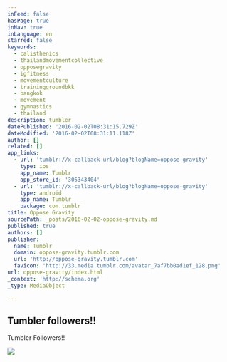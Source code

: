 ```yaml
---
inFeed: false
hasPage: true
inNav: true
inLanguage: en
starred: false
keywords:
  - calisthenics
  - thailandmovementcollective
  - opposegravity
  - igfitness
  - movementculture
  - traininggroundbkk
  - bangkok
  - movement
  - gymnastics
  - thailand
description: tumbler
datePublished: '2016-02-02T08:31:15.729Z'
dateModified: '2016-02-02T08:31:11.118Z'
author: []
related: []
app_links:
  - url: 'tumblr://x-callback-url/blog?blogName=oppose-gravity'
    type: ios
    app_name: Tumblr
    app_store_id: '305343404'
  - url: 'tumblr://x-callback-url/blog?blogName=oppose-gravity'
    type: android
    app_name: Tumblr
    package: com.tumblr
title: Oppose Gravity
sourcePath: _posts/2016-02-02-oppose-gravity.md
published: true
authors: []
publisher:
  name: Tumblr
  domain: oppose-gravity.tumblr.com
  url: 'http://oppose-gravity.tumblr.com'
  favicon: 'http://33.media.tumblr.com/avatar_7af7bb0ad1ef_128.png'
url: oppose-gravity/index.html
_context: 'http://schema.org'
_type: MediaObject

---
```

<article style=""><h1>Tumbler followers!!</h1><p>Tumbler Followers!!</p><img src="https://s3-us-west-2.amazonaws.com/the-grid-img/p/c95d22a898ef5422ffd81616f936c23fde6b9e35.png" /></article>